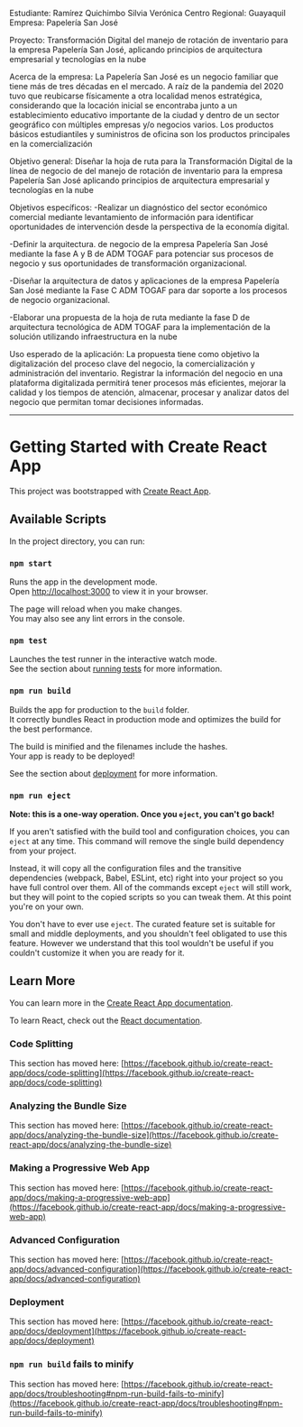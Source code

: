
Estudiante: Ramírez Quichimbo Silvia Verónica
Centro Regional: Guayaquil
Empresa: Papelería San José

Proyecto:
Transformación Digital del manejo de rotación de inventario para la empresa Papelería San José, aplicando principios de arquitectura empresarial y tecnologías en la nube

Acerca de la empresa:
La Papelería San José es un negocio familiar que tiene más de tres décadas en el mercado. A raíz de la pandemia del 2020 tuvo que reubicarse físicamente a otra localidad menos estratégica, considerando que la locación inicial se encontraba junto a un establecimiento educativo importante de la ciudad y dentro de un sector geográfico con múltiples empresas y/o negocios varios. Los productos básicos estudiantiles y suministros de oficina son los productos principales en la comercialización

Objetivo general:
Diseñar la hoja de ruta para la Transformación Digital de la línea de negocio de del manejo de rotación de inventario para la empresa Papelería San José aplicando principios de arquitectura empresarial y tecnologías en la nube

Objetivos específicos:
-Realizar un diagnóstico del sector económico comercial mediante levantamiento de información para identificar oportunidades de intervención desde la perspectiva de la economía digital. 

-Definir la arquitectura. de negocio de la empresa Papelería San José mediante la fase A y B de ADM TOGAF para potenciar sus procesos de negocio y sus oportunidades de transformación organizacional.

-Diseñar la arquitectura de datos y aplicaciones de la empresa Papelería San José mediante la Fase C ADM TOGAF para dar soporte a los procesos de negocio organizacional.

-Elaborar una propuesta de la hoja de ruta mediante la fase D de arquitectura tecnológica de ADM TOGAF para la implementación de la solución utilizando infraestructura en la nube

Uso esperado de la aplicación:
La propuesta tiene como objetivo la digitalización del proceso clave del negocio, la comercialización y administración del inventario. Registrar la información del negocio en una plataforma digitalizada permitirá tener procesos más eficientes, mejorar la calidad y los tiempos de atención, almacenar, procesar y analizar datos del negocio que permitan tomar decisiones informadas.












------------------------------------------------------------------------------------------------------

# Getting Started with Create React App

This project was bootstrapped with [Create React App](https://github.com/facebook/create-react-app).

## Available Scripts

In the project directory, you can run:

### `npm start`

Runs the app in the development mode.\
Open [http://localhost:3000](http://localhost:3000) to view it in your browser.

The page will reload when you make changes.\
You may also see any lint errors in the console.

### `npm test`

Launches the test runner in the interactive watch mode.\
See the section about [running tests](https://facebook.github.io/create-react-app/docs/running-tests) for more information.

### `npm run build`

Builds the app for production to the `build` folder.\
It correctly bundles React in production mode and optimizes the build for the best performance.

The build is minified and the filenames include the hashes.\
Your app is ready to be deployed!

See the section about [deployment](https://facebook.github.io/create-react-app/docs/deployment) for more information.

### `npm run eject`

**Note: this is a one-way operation. Once you `eject`, you can't go back!**

If you aren't satisfied with the build tool and configuration choices, you can `eject` at any time. This command will remove the single build dependency from your project.

Instead, it will copy all the configuration files and the transitive dependencies (webpack, Babel, ESLint, etc) right into your project so you have full control over them. All of the commands except `eject` will still work, but they will point to the copied scripts so you can tweak them. At this point you're on your own.

You don't have to ever use `eject`. The curated feature set is suitable for small and middle deployments, and you shouldn't feel obligated to use this feature. However we understand that this tool wouldn't be useful if you couldn't customize it when you are ready for it.

## Learn More

You can learn more in the [Create React App documentation](https://facebook.github.io/create-react-app/docs/getting-started).

To learn React, check out the [React documentation](https://reactjs.org/).

### Code Splitting

This section has moved here: [https://facebook.github.io/create-react-app/docs/code-splitting](https://facebook.github.io/create-react-app/docs/code-splitting)

### Analyzing the Bundle Size

This section has moved here: [https://facebook.github.io/create-react-app/docs/analyzing-the-bundle-size](https://facebook.github.io/create-react-app/docs/analyzing-the-bundle-size)

### Making a Progressive Web App

This section has moved here: [https://facebook.github.io/create-react-app/docs/making-a-progressive-web-app](https://facebook.github.io/create-react-app/docs/making-a-progressive-web-app)

### Advanced Configuration

This section has moved here: [https://facebook.github.io/create-react-app/docs/advanced-configuration](https://facebook.github.io/create-react-app/docs/advanced-configuration)

### Deployment

This section has moved here: [https://facebook.github.io/create-react-app/docs/deployment](https://facebook.github.io/create-react-app/docs/deployment)

### `npm run build` fails to minify

This section has moved here: [https://facebook.github.io/create-react-app/docs/troubleshooting#npm-run-build-fails-to-minify](https://facebook.github.io/create-react-app/docs/troubleshooting#npm-run-build-fails-to-minify)
